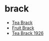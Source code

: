 # brack

 * [Tea Brack](../../index/t/tea-brack-1926.json)
 * [Fruit Brack](../../index/f/fruit-brack.json)
 * [Tea Brack 1926](../../index/t/tea-brack-1926.json)
